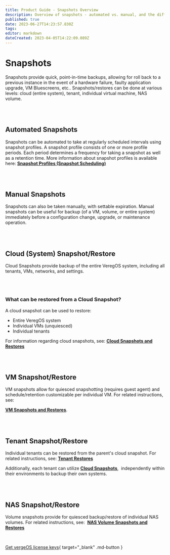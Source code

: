 ```yaml
---
title: Product Guide - Snapshots Overview
description: Overview of snapshots - automated vs. manual, and the different levels of snapshot/restore protection
published: true
date: 2023-06-27T14:23:57.830Z
tags: 
editor: markdown
dateCreated: 2023-04-05T14:22:09.089Z
---
```


# Snapshots

Snapshots provide quick, point-in-time backups, allowing for roll back to a previous instance in the event of a hardware failure, faulty application upgrade, VM Bluescreens, etc.. Snapshots/restores can be done at various levels: cloud (entire system), tenant, individual virtual machine, NAS volume.


<br>
<br>

## Automated Snapshots

Snapshots can be automated to take at regularly scheduled intervals using snapshot profiles. A snapshot profile consists of one or more profile periods. Each period determines a frequency for taking a snapshot as well as a retention time. More information about snapshot profiles is available here: [**Snapshot Profiles (Snapshot Scheduling)**](/product-guide/snapshot-profiles)

<br>
<br>

## Manual Snapshots

Snapshots can also be taken manually, with settable expiration. Manual snapshots can be useful for backup (of a VM, volume, or entire system) immediately before a configuration change, upgrade, or maintenance operation.

<br>
<br>


## Cloud (System) Snapshot/Restore

Cloud Snapshots provide backup of the entire VeregOS system, including all tenants, VMs, networks, and settings.

<br>
<br>


### What can be restored from a Cloud Snapshot?

A cloud snapshot can be used to restore:

-   Entire VeregOS system
-   Individual VMs (unquiesced)
-   Individual tenants

For information regarding cloud snapshots, see: [**Cloud Snapshots and Restores**](/product-guide/cloudsnapshotandrestore)

<br>
<br>

## VM Snapshot/Restore

VM snapshots allow for quiesced snapshotting (requires guest agent) and schedule/retention customizable per individual VM. For related instructions, see: 

[**VM Snapshots and Restores**](/product-guide/VMsnapshotsandrestores).

<br>
<br>

## Tenant Snapshot/Restore

Individual tenants can be restored from the parent's cloud snapshot. For related instructions, see: [**Tenant Restores**](/product-guide/tenantrestores)

Additionally, each tenant can utilize [**Cloud Snapshots**](/product-guide/cloudsnapshotandrestore),  independently within their environments to backup their own systems.
 
 <br>
<br>

## NAS Snapshot/Restore

Volume snapshots provide for quiesced backup/restore of individual NAS volumes. For related instructions, see:  [**NAS Volume Snapshots and Restores**](/product-guide/volumesnapsandrestores)

<br>

[Get vergeOS license keys](https://www.verge.io/test-drive){ target="_blank" .md-button }